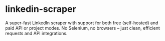 # linkedin-scraper
A super-fast LinkedIn scraper with support for both free (self-hosted) and paid API or project modes. No Selenium, no  browsers – just clean, efficient requests and API integrations.

